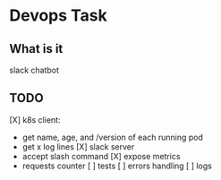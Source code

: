 # Devops Task

## What is it

slack chatbot

## TODO
[X] k8s client: 
  - get name, age, and /version of each running pod
  - get x log lines
[X] slack server
  - accept slash command
[X] expose metrics
  - requests counter
[ ] tests
[ ] errors handling
[ ] logs

